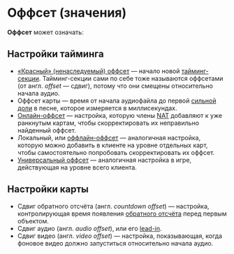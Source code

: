 # Оффсет (значения)

**Оффсет** может означать:

## Настройки тайминга

- [«Красный» (ненаследуемый) оффсет](/wiki/Client/Beatmap_editor/Timing#uninherited-timing-point) — начало новой [тайминг-секции](/wiki/Beatmapping/Timing_section). Тайминг-секции сами по себе тоже называются оффсетами (от англ. *offset* — сдвиг), потому что они смещены относительно начала аудио.
- Оффсет карты — время от начала аудиофайла до первой [сильной доли](/wiki/Music_theory/Downbeat) в песне, которое измеряется в миллисекундах.
- [Онлайн-оффсет](/wiki/Beatmap/Online_offset) — настройка, которую члены [NAT](/wiki/People/The_Team/Nomination_Assessment_Team) добавляют к уже ранкнутым картам, чтобы скорректировать их неправильно найденный оффсет.
- Локальный, или [оффлайн-оффсет](/wiki/Glossary/Local_song_offset) — аналогичная настройка, которую можно добавить в клиенте на уровне отдельных карт, чтобы самостоятельно попробовать скорректировать их оффсет.
- [Универсальный оффсет](/wiki/Client/Options/Universal_offset) — аналогичная настройка в игре, действующая на уровне всего клиента.

## Настройки карты

- Сдвиг обратного отсчёта (англ. *countdown offset*) — настройка, контролирующая время появления [обратного отсчёта](/wiki/Beatmapping/Countdown) перед первым объектом.
- Сдвиг аудио (англ. *audio offset*), или его [lead-in](/wiki/Beatmapping/Lead-in).
- Сдвиг видео (англ. *video offset*) — настройка, показывающая, когда фоновое видео должно запуститься относительно начала аудио.
